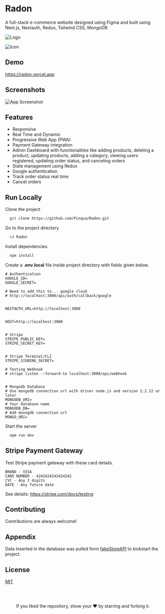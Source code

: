 

# Radon

A full-stack e-commerce website designed using Figma and built using Next.js, Nextauth, Redux, Tailwind CSS, MongoDB

![Logo](https://radon.vercel.app/_next/image?url=%2Fimg%2FRadon.svg&w=128&q=75)

![Icon](https://radon.vercel.app/img/favicons/apple-touch-icon.png)


## Demo

https://radon.vercel.app


## Screenshots

![App Screenshot](https://i.ibb.co/C7nCj5K/radon.gif)

  
## Features

- Responsive
- Real Time and Dynamic
- Progressive Web App (PWA)
- Payment Gateway integration
- Admin Dashboard with functionalities like adding products, deleting a product, updating products, adding a category, viewing users registered, updating order status, and canceling orders
- State management using Redux
- Google authentication
- Track order status real time
- Cancel orders


## Run Locally

Clone the project

```bash
  git clone https://github.com/Pinqua/Radon.git
```

Go to the project directory

```bash
  cd Radon
```

Install dependencies

```bash
  npm install
```


Create a **.env.local** file inside project directory with fields given below.

```
# Authentication
GOOGLE_ID=
GOOGLE_SECRET=

# Need to add this to... google cloud
# http://localhost:3000/api/auth/callback/google


NEXTAUTH_URL=http://localhost:3000


HOST=http://localhost:3000


# Stripe
STRIPE_PUBLIC_KEY=
STRIPE_SECRET_KEY=


# Stripe Terminal/CLI
STRIPE_SIGNING_SECRET=

# Testing Webhook
# stripe listen --forward-to localhost:3000/api/webhook


# Mongodb Database
# Use mongodb connection url with driver node.js and version 2.2.12 or later
MONGODB_URI=
# Your database name
MONGODB_DB=
# Add monogdb connection url 
MONGO_URI=
```

Start the server

```bash
  npm run dev
```


## Stripe Payment Gateway

Test Stripe payment gateway with these card details.

```
BRAND - VISA
CARD NUMBER - 4242424242424242
CVC - Any 3 digits
DATE - Any future date
```

See details: https://stripe.com/docs/testing


  
## Contributing

Contributions are always welcome!

  
## Appendix

Data inserted in the database was pulled form <a href="https://fakestoreapi.com/">fakeStoreAPI</a> to kickstart the project.

  
## License

[MIT](https://choosealicense.com/licenses/mit/)

<br/>
<br/>

<p align="center">If you liked the repository, show your  ❤️  by starring and forking it.</p>
  
